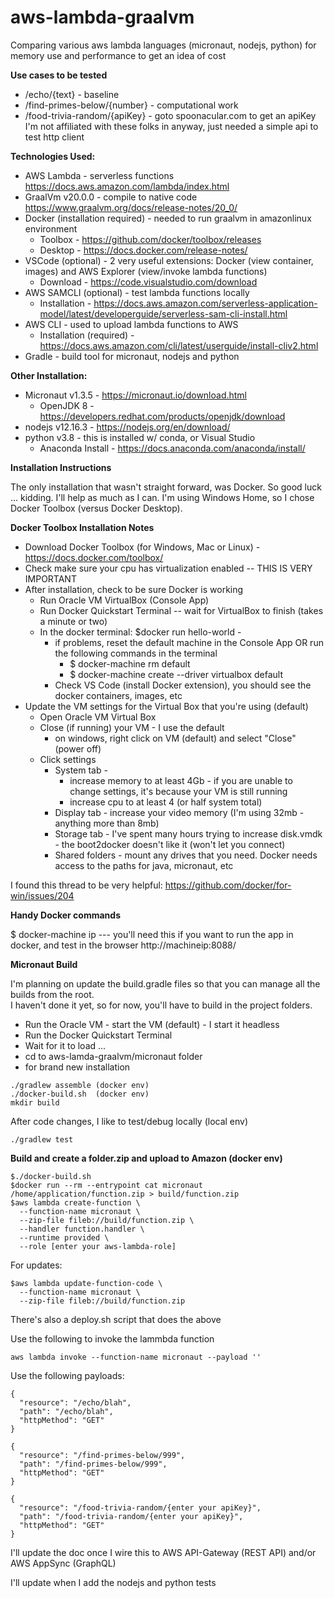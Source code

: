 # aws-lambda-graalvm

Comparing various aws lambda languages (micronaut, nodejs, python) for memory use and performance to get an idea of cost

**Use cases to be tested**

* /echo/{text}                    - baseline
* /find-primes-below/{number}     - computational work
* /food-trivia-random/{apiKey}    - goto spoonacular.com to get an apiKey
                                    I'm not affiliated with these folks in anyway,
                                    just needed a simple api to test http client

**Technologies Used:**

* AWS Lambda                      - serverless functions <https://docs.aws.amazon.com/lambda/index.html>
* GraalVm v20.0.0                 - compile to native code <https://www.graalvm.org/docs/release-notes/20_0/>
* Docker (installation required)  - needed to run graalvm in amazonlinux environment
  * Toolbox                       - <https://github.com/docker/toolbox/releases>
  * Desktop                       - <https://docs.docker.com/release-notes/>
* VSCode (optional)               - 2 very useful extensions: Docker (view container, images) and AWS Explorer (view/invoke lambda functions)
  * Download                      - <https://code.visualstudio.com/download>
* AWS SAMCLI (optional)           - test lambda functions locally
  * Installation                  - <https://docs.aws.amazon.com/serverless-application-model/latest/developerguide/serverless-sam-cli-install.html>
* AWS CLI                         - used to upload lambda functions to AWS
  * Installation (required)       - <https://docs.aws.amazon.com/cli/latest/userguide/install-cliv2.html>
* Gradle                          - build tool for micronaut, nodejs and python

**Other Installation:**

* Micronaut v1.3.5                - <https://micronaut.io/download.html>
  * OpenJDK 8                     - <https://developers.redhat.com/products/openjdk/download>
* nodejs v12.16.3                 - <https://nodejs.org/en/download/>
* python v3.8                     - this is installed w/ conda, or Visual Studio
  * Anaconda Install              - <https://docs.anaconda.com/anaconda/install/>

**Installation Instructions**

The only installation that wasn't straight forward, was Docker.  So good luck ... kidding.  I'll help as much as I can.
I'm using Windows Home, so I chose Docker Toolbox (versus Docker Desktop).

**Docker Toolbox Installation Notes**

* Download Docker Toolbox (for Windows, Mac or Linux) - https://docs.docker.com/toolbox/ 
* Check make sure your cpu has virtualization enabled -- THIS IS VERY IMPORTANT
* After installation, check to be sure Docker is working
  * Run Oracle VM VirtualBox (Console App)
  * Run Docker Quickstart Terminal -- wait for VirtualBox to finish (takes a minute or two)
  * In the docker terminal: $docker run hello-world -
    * if problems, reset the default machine in the Console App OR run the following commands in the terminal
      * $ docker-machine rm default
      * $ docker-machine create --driver virtualbox default
    * Check VS Code (install Docker extension), you should see the docker containers, images, etc
* Update the VM settings for the Virtual Box that you're using (default)
  * Open Oracle VM Virtual Box
  * Close (if running) your VM - I use the default
    * on windows, right click on VM (default) and select "Close" (power off)
  * Click settings
    * System tab -
      * increase memory to at least 4Gb - if you are unable to change settings, it's because your VM is still running
      * increase cpu to at least 4 (or half system total)
    * Display tab - increase your video memory (I'm using 32mb - anything more than 8mb)
    * Storage tab - I've spent many hours trying to increase disk.vmdk - the boot2docker doesn't like it (won't let you connect)
    * Shared folders - mount any drives that you need.  Docker needs access to the paths for java, micronaut, etc

I found this thread to be very helpful: <https://github.com/docker/for-win/issues/204>

**Handy Docker commands**

$ docker-machine ip  --- you'll need this if you want to run the app in docker, and test in the browser http://machineip:8088/

**Micronaut Build**

I'm planning on update the build.gradle files so that you can manage all the builds from the root.  
I haven't done it yet, so for now, you'll have to build in the project folders.

* Run the Oracle VM - start the VM (default) - I start it headless
* Run the Docker Quickstart Terminal
* Wait for it to load ...
* cd to aws-lamda-graalvm/micronaut folder
* for brand new installation

```
./gradlew assemble (docker env)
./docker-build.sh  (docker env)
mkdir build

```

After code changes, I like to test/debug locally (local env) 

```
./gradlew test  

```

**Build and create a folder.zip and upload to Amazon (docker env)**

```
$./docker-build.sh
$docker run --rm --entrypoint cat micronaut  /home/application/function.zip > build/function.zip
$aws lambda create-function \
  --function-name micronaut \
  --zip-file fileb://build/function.zip \
  --handler function.handler \
  --runtime provided \
  --role [enter your aws-lambda-role]

```

For updates:

```
$aws lambda update-function-code \
  --function-name micronaut \
  --zip-file fileb://build/function.zip

```

There's also a deploy.sh script that does the above

Use the following to invoke the lammbda function

```
aws lambda invoke --function-name micronaut --payload ''

```

Use the following payloads:

```
{
  "resource": "/echo/blah",
  "path": "/echo/blah",
  "httpMethod": "GET"
}
```

```
{
  "resource": "/find-primes-below/999",
  "path": "/find-primes-below/999",
  "httpMethod": "GET"
}
```

```
{
  "resource": "/food-trivia-random/{enter your apiKey}",
  "path": "/food-trivia-random/{enter your apiKey}",
  "httpMethod": "GET"
}
```

I'll update the doc once I wire this to AWS API-Gateway (REST API) and/or AWS AppSync (GraphQL)

I'll update when I add the nodejs and python tests
